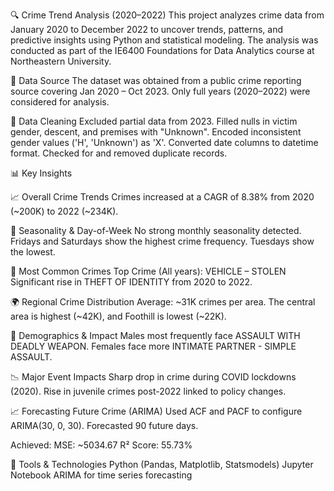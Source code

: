 🔍 Crime Trend Analysis (2020–2022)
This project analyzes crime data from January 2020 to December 2022 to uncover trends, patterns, and predictive insights using Python and statistical modeling. The analysis was conducted as part of the IE6400 Foundations for Data Analytics course at Northeastern University.


📂 Data Source
The dataset was obtained from a public crime reporting source covering Jan 2020 – Oct 2023. Only full years (2020–2022) were considered for analysis.

🧹 Data Cleaning
Excluded partial data from 2023.
Filled nulls in victim gender, descent, and premises with "Unknown".
Encoded inconsistent gender values ('H', 'Unknown') as 'X'.
Converted date columns to datetime format.
Checked for and removed duplicate records.

📊 Key Insights

📈 Overall Crime Trends
Crimes increased at a CAGR of 8.38% from 2020 (~200K) to 2022 (~234K).

📅 Seasonality & Day-of-Week
No strong monthly seasonality detected.
Fridays and Saturdays show the highest crime frequency.
Tuesdays show the lowest.

🚓 Most Common Crimes
Top Crime (All years): VEHICLE – STOLEN
Significant rise in THEFT OF IDENTITY from 2020 to 2022.

🌍 Regional Crime Distribution
Average: ~31K crimes per area.
The central area is highest (~42K), and Foothill is lowest (~22K).

🧒 Demographics & Impact
Males most frequently face ASSAULT WITH DEADLY WEAPON.
Females face more INTIMATE PARTNER - SIMPLE ASSAULT.

📉 Major Event Impacts
Sharp drop in crime during COVID lockdowns (2020).
Rise in juvenile crimes post-2022 linked to policy changes.

📈 Forecasting Future Crime (ARIMA)
Used ACF and PACF to configure ARIMA(30, 0, 30).
Forecasted 90 future days.

Achieved:
MSE: ~5034.67
R² Score: 55.73%

📎 Tools & Technologies
Python (Pandas, Matplotlib, Statsmodels)
Jupyter Notebook
ARIMA for time series forecasting
